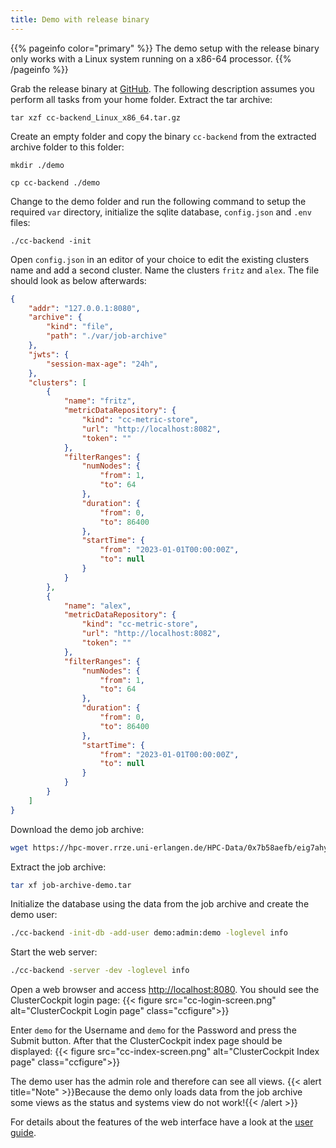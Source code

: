 ```yaml
---
title: Demo with release binary
---
```


{{% pageinfo color="primary" %}}
The demo setup with the release binary only works with a Linux system running on a x86-64 processor.
{{% /pageinfo %}}

Grab the release binary at [GitHub](https://github.com/ClusterCockpit/cc-backend/releases).
The following description assumes you perform all tasks from your home folder.
Extract the tar archive:

```shell
tar xzf cc-backend_Linux_x86_64.tar.gz
```

Create an empty folder and copy the binary `cc-backend` from the extracted archive folder to this folder:

```shell
mkdir ./demo
```

```shell
cp cc-backend ./demo
```

Change to the demo folder and run the following command to setup the required `var`
directory, initialize the sqlite database, `config.json` and `.env` files:

```shell
./cc-backend -init
```

Open `config.json` in an editor of your choice to edit the existing clusters
name and add a second cluster. Name the clusters `fritz` and `alex`. The file
should look as below afterwards:

```json {linenos=table,hl_lines=[9,31]}
{
    "addr": "127.0.0.1:8080",
    "archive": {
        "kind": "file",
        "path": "./var/job-archive"
    },
    "jwts": {
        "session-max-age": "24h",
    },
    "clusters": [
        {
            "name": "fritz",
            "metricDataRepository": {
                "kind": "cc-metric-store",
                "url": "http://localhost:8082",
                "token": ""
            },
            "filterRanges": {
                "numNodes": {
                    "from": 1,
                    "to": 64
                },
                "duration": {
                    "from": 0,
                    "to": 86400
                },
                "startTime": {
                    "from": "2023-01-01T00:00:00Z",
                    "to": null
                }
            }
        },
        {
            "name": "alex",
            "metricDataRepository": {
                "kind": "cc-metric-store",
                "url": "http://localhost:8082",
                "token": ""
            },
            "filterRanges": {
                "numNodes": {
                    "from": 1,
                    "to": 64
                },
                "duration": {
                    "from": 0,
                    "to": 86400
                },
                "startTime": {
                    "from": "2023-01-01T00:00:00Z",
                    "to": null
                }
            }
        }
    ]
}
```

Download the demo job archive:

```bash
wget https://hpc-mover.rrze.uni-erlangen.de/HPC-Data/0x7b58aefb/eig7ahyo6fo2bais0ephuf2aitohv1ai/job-archive-demo.tar
```

Extract the job archive:

```bash
tar xf job-archive-demo.tar
```

Initialize the database using the data from the job archive and create the demo user:

```bash
./cc-backend -init-db -add-user demo:admin:demo -loglevel info
```

Start the web server:

```bash
./cc-backend -server -dev -loglevel info
```

Open a web browser and access [http://localhost:8080](http://localhost:8080).
You should see the ClusterCockpit login page:
{{< figure src="cc-login-screen.png" alt="ClusterCockpit Login page" class="ccfigure">}}

Enter `demo` for the Username and `demo` for the Password and press the Submit button. After that the ClusterCockpit index page should be displayed:
{{< figure src="cc-index-screen.png" alt="ClusterCockpit Index page" class="ccfigure">}}

The demo user has the admin role and therefore can see all views.
{{< alert title="Note" >}}Because the demo only loads data from the job archive some views as the status and systems view do not work!{{< /alert >}}

For details about the features of the web interface have a look at the [user guide](/docs/webinterface).

